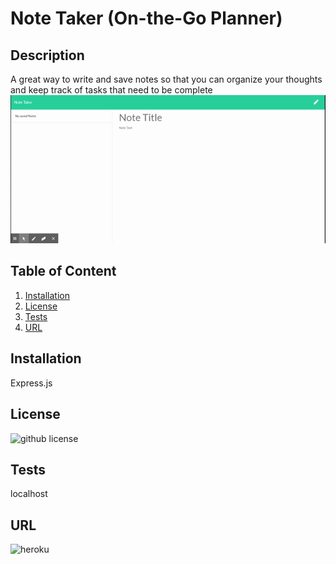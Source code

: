 # Note Taker (On-the-Go Planner)
  ## Description 
   A great way to write and save notes so that you can organize your thoughts and keep track of tasks that need to be complete
  ![README](NoteTakergif.gif)
   ## Table of Content
  1. [Installation](#installation)
  2. [License](#license)
  3. [Tests](#tests)
  4. [URL](#URL)
  ## Installation 
   Express.js
  ## License 
  ![github license](https://img.shields.io/badge/license-ISC-blue.svg)
  ## Tests
   localhost
  ## URL
  ![heroku]( https://blooming-spire-36877.herokuapp.com)
  
 